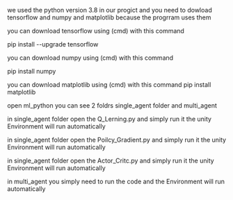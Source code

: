 we used the python version 3.8 in our progict and you need to dowload
tensorflow and numpy and matplotlib because the progrram uses them 

you can download tensorflow using (cmd) with this command 

pip install --upgrade tensorflow   

you can download numpy using (cmd) with this command 

pip install numpy

you can download matplotlib using (cmd) with this command
pip install matplotlib

open ml_python you can see 2 foldrs single_agent folder and multi_agent
  
in single_agent folder open the Q_Lerning.py and simply run it the unity Environment will run automatically
 
in single_agent folder open the Poilcy_Gradient.py and simply run it the unity Environment will run automatically

in single_agent folder open the Actor_Critc.py and simply run it the unity Environment will run automatically

in multi_agent you simply need to run the code and the Environment will run automatically
